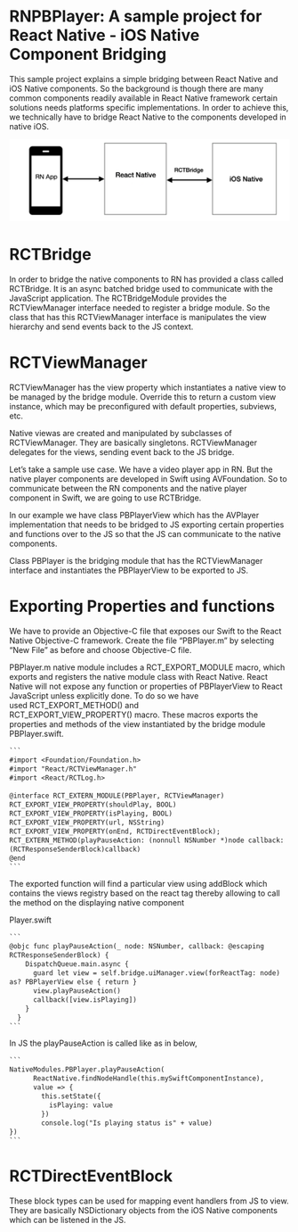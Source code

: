 # RNPBPlayer:  A sample project for React Native - iOS Native Component Bridging
This sample project explains a simple bridging between React Native and iOS Native components. So the background is though there are many common components readily available in React Native framework certain solutions needs platforms specific implementations. In order to achieve this, we technically have to bridge React Native to the components developed in native iOS.

![alt text](https://github.com/PratheeshDBennet/RNPBPlayer/blob/main/Screenshot%202021-09-09%20at%205.08.34%20PM.png)

# RCTBridge

In order to bridge the native components to RN has provided a class called RCTBridge. It is an async batched bridge used to communicate with the JavaScript application. The RCTBridgeModule provides the RCTViewManager interface needed to register a bridge module. So the class that has this RCTViewManager interface is manipulates the view hierarchy and send events back to the JS context. 

# RCTViewManager 

RCTViewManager has the view property which instantiates a native view to be managed by the bridge module. Override this to return a custom view instance, which may be preconfigured with default properties, subviews, etc. 

Native viewas are created and manipulated by subclasses of RCTViewManager. They are basically singletons. RCTViewManager delegates for the views, sending event back to the JS bridge. 

Let’s take a sample use case. We have a video player app in RN. But the native player components are developed in Swift using AVFoundation. So to communicate between the RN components and the native player component in Swift, we are going to use RCTBridge. 

In our example we have class PBPlayerView which has the AVPlayer implementation that needs to be bridged to JS exporting certain properties and functions over to the JS so that the JS can communicate to the native components. 

Class PBPlayer is the bridging module that has the RCTViewManager interface and instantiates the PBPlayerView to be exported to JS. 

# Exporting Properties and functions

We have to provide an Objective-C file that exposes our Swift to the React Native Objective-C framework. Create the file “PBPlayer.m” by selecting “New File” as before and choose Objective-C file. 

PBPlayer.m native module includes a RCT_EXPORT_MODULE macro, which exports and registers the native module class with React Native. React Native will not expose any function or properties of PBPlayerView to React JavaScript unless explicitly done. To do so we have used RCT_EXPORT_METHOD() and RCT_EXPORT_VIEW_PROPERTY() macro. These macros exports the properties and methods of the view instantiated by the bridge module PBPlayer.swift.

```` 
```
#import <Foundation/Foundation.h>
#import "React/RCTViewManager.h"
#import <React/RCTLog.h>

@interface RCT_EXTERN_MODULE(PBPlayer, RCTViewManager)
RCT_EXPORT_VIEW_PROPERTY(shouldPlay, BOOL)
RCT_EXPORT_VIEW_PROPERTY(isPlaying, BOOL)
RCT_EXPORT_VIEW_PROPERTY(url, NSString)
RCT_EXPORT_VIEW_PROPERTY(onEnd, RCTDirectEventBlock);
RCT_EXTERN_METHOD(playPauseAction: (nonnull NSNumber *)node callback: (RCTResponseSenderBlock)callback)
@end
```
````

The exported function will find a particular view using addBlock which contains the views registry based on the react tag thereby allowing to call the method on the displaying native component

Player.swift
```` 
```
@objc func playPauseAction(_ node: NSNumber, callback: @escaping RCTResponseSenderBlock) {
    DispatchQueue.main.async {
      guard let view = self.bridge.uiManager.view(forReactTag: node) as? PBPlayerView else { return }
      view.playPauseAction()
      callback([view.isPlaying])
    }
  }
```
````

In JS the playPauseAction is called like as in below, 

```` 
```
NativeModules.PBPlayer.playPauseAction(
      ReactNative.findNodeHandle(this.mySwiftComponentInstance),
      value => {
        this.setState({
          isPlaying: value
        })
        console.log("Is playing status is" + value)
})
```
````

# RCTDirectEventBlock
These block types can be used for mapping event handlers from JS to view. They are basically NSDictionary objects from the iOS Native components which can be listened in the JS. 
